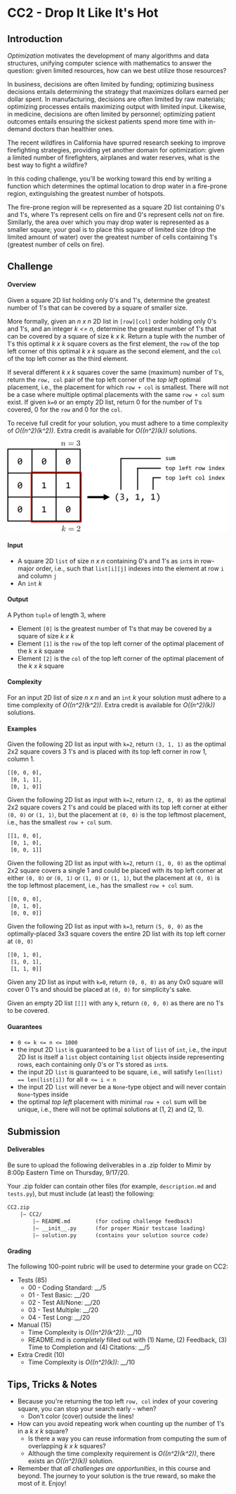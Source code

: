 # CC2 - Drop It Like It's Hot

## Introduction

*Optimization* motivates the development of many algorithms and data structures, unifying computer science with
mathematics to answer the question: given limited resources, how can we best utilize those resources?

In business, decisions are often limited by funding; optimizing business decisions entails determining the
strategy that maximizes dollars earned per dollar spent. In manufacturing, decisions are often limited by
raw materials; optimizing processes entails maximizing output with limited input. Likewise, in medicine, decisions
are often limited by personnel; optimizing patient outcomes entails ensuring the sickest patients spend more time
with in-demand doctors than healthier ones.

The recent wildfires in California have spurred research seeking to improve firefighting strategies, providing
yet another domain for optimization: given a limited number of firefighters, airplanes and water reserves,
what is the best way to fight a wildfire?

In this coding challenge, you'll be working toward this end by writing a function which determines the optimal location
to drop water in a fire-prone region, extinguishing the greatest number of hotspots.

The fire-prone region will be represented as a square 2D list containing 0's and 1's, where 1's represent cells on fire
and 0's represent cells *not* on fire. Similarly, the area over which you may drop water is represented as a smaller
square; your goal is to place this square of limited size (drop the limited amount of water)
over the greatest number of cells containing 1's (greatest number of cells on fire).

## Challenge

#### Overview

Given a square 2D list holding only 0's and 1's, determine the greatest number of 1's that can be covered by a
square of smaller size.

More formally, given an *n x n* 2D list in `[row][col]` order holding only 0's and 1's, and an integer *k <= n*,
determine the greatest number of 1's that can be covered by a square of size *k x k*. Return a tuple with the
number of 1's this optimal *k x k* square covers as the first element, the `row` of the top left corner of this
optimal *k x k* square as the second element, and the `col` of the top left corner as the third element.

If several different *k x k* squares cover the same (maximum) number of 1's, return the `row, col` 
pair of the top left corner of the *top left* optimal placement, i.e., the placement for which `row + col` is smallest.
There will not be a case where multiple optimal placements with the same `row + col` sum exist.
If given `k=0` or an empty 2D list, return 0 for the number of 1's covered, 0 for the `row` and 0 for the `col`.

To receive full credit for your solution, you must adhere to a time complexity of *O((n^2)(k^2))*. Extra credit
is available for *O((n^2)(k))* solutions. 

![](images/CC2_Visualization.png)

#### Input

- A square 2D `list` of size *n x n* containing 0's and 1's as `int`s in row-major order, i.e., such that `list[i][j]` indexes
into the element at row `i` and column `j`
- An `int` *k*

#### Output

A Python `tuple` of length 3, where
- Element `[0]` is the greatest number of 1's that may be covered by a square of size *k x k*
- Element `[1]` is the `row` of the top left corner of the optimal placement of the *k x k* square
- Element `[2]` is the `col` of the top left corner of the optimal placement of the *k x k* square

#### Complexity

For an input 2D list of size *n x n* and an `int` *k* your solution must adhere to a time complexity of *O((n^2)(k^2))*.
Extra credit is available for *O((n^2)(k))* solutions. 

#### Examples

Given the following 2D list as input with `k=2`, return `(3, 1, 1)` as the optimal 2x2 square covers
3 1's and is placed with its top left corner in row 1, column 1.

    [[0, 0, 0],
     [0, 1, 1],
     [0, 1, 0]]
     
Given the following 2D list as input with `k=2`, return `(2, 0, 0)` as the optimal
2x2 square covers 2 1's and could be placed with its top left corner at either `(0, 0)` or `(1, 1)`, but
the placement at `(0, 0)` is the top leftmost placement, i.e., has the smallest `row + col` sum.

    [[1, 0, 0],
     [0, 1, 0],
     [0, 0, 1]]
     
Given the following 2D list as input with `k=2`, return 
`(1, 0, 0)` as the optimal 2x2 square covers a single 1 and could be placed with its top left corner at either 
`(0, 0)` or `(0, 1)` or `(1, 0)` or `(1, 1)`, but the placement at `(0, 0)` is the top leftmost placement,
i.e., has the smallest `row + col` sum.

    [[0, 0, 0],
     [0, 1, 0],
     [0, 0, 0]]
     
Given the following 2D list as input with `k=3`, return `(5, 0, 0)` as the optimally-placed 3x3 square covers
the entire 2D list with its top left corner at `(0, 0)`

    [[0, 1, 0],
     [1, 0, 1],
     [1, 1, 0]]
     
Given any 2D list as input with `k=0`, return `(0, 0, 0)` as any 0x0 square will cover 0 1's and should be placed
at `(0, 0)` for simplicity's sake.

Given an empty 2D list `[[]]` with any `k`, return `(0, 0, 0)` as there are no 1's to be covered.

#### Guarantees

- `0 <= k <= n <= 1000`
- the input 2D `list` is guaranteed to be a `list` of `list` of `int`, i.e., the input 2D list is itself a `list` object
containing `list` objects inside representing rows, each containing only 0's or 1's stored as `int`s.
- the input 2D `list` is guaranteed to be square, i.e., will satisfy `len(list) == len(list[i])` for all `0 <= i < n`
- the input 2D `list` will never be a `None`-type object and will never contain `None`-types inside
- the optimal *top left* placement with minimal `row + col` sum will be unique, i.e., there will not be
optimal solutions at (1, 2) and (2, 1).

## Submission

#### Deliverables

Be sure to upload the following deliverables in a .zip folder to Mimir by 8:00p 
Eastern Time on Thursday, 9/17/20.

Your .zip folder can contain other files (for example, `description.md` and `tests.py`), but must include
(at least) the following:

    CC2.zip
        |— CC2/
            |— README.md        (for coding challenge feedback)
            |— __init__.py      (for proper Mimir testcase loading)
            |— solution.py      (contains your solution source code)
            
#### Grading

The following 100-point rubric will be used to determine your grade on CC2:

- Tests (85)
    - 00 - Coding Standard: __/5
    - 01 - Test Basic: __/20
    - 02 - Test All/None: __/20
    - 03 - Test Multiple: __/20
    - 04 - Test Long: __/20
- Manual (15)
    - Time Complexity is *O((n^2)(k^2))*: __/10
    - README.md is *completely* filled out with (1) Name, (2) Feedback, (3) Time
    to Completion and (4) Citations: __/5
- Extra Credit (10)
    - Time Complexity is *O((n^2)(k))*: __/10
        
## Tips, Tricks & Notes

- Because you're returning the top left `row, col` index of your covering square,
you can stop your search early - when? 
    - Don't color (cover) outside the lines!
- How can you avoid repeating work when counting up the number of 1's in a *k x k* square?
    - Is there a way you can reuse information from computing the sum of overlapping *k x k* squares?
    - Although the time complexity requirement is *O((n^2)(k^2))*, there exists an *O((n^2)(k))* solution.
- Remember that *all challenges are opportunities*, in this course and beyond. The journey to your solution is
the true reward, so make the most of it. Enjoy!

